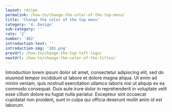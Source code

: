```yaml
---
layout: recipe
permalink: /how-to/change-the-color-of-the-top-menu/
title: 'Change the color of the top menu'
category: '4. Design'
sub-category: ''
rate: '2'
number: '402'
introduction-text: ''
introduction-img: '101.png'
prevUrl: /how-to/change-the-top-left-logo/
nextUrl: /how-to/change-the-color-of-the-titles/
---
```


Introduction lorem ipsum dolor sit amet, consectetur adipiscing elit, sed do eiusmod tempor incididunt ut labore et dolore magna aliqua. Ut enim ad minim veniam, quis nostrud exercitation ullamco laboris nisi ut aliquip ex ea commodo consequat. Duis aute irure dolor in reprehenderit in voluptate velit esse cillum dolore eu fugiat nulla pariatur. Excepteur sint occaecat cupidatat non proident, sunt in culpa qui officia deserunt mollit anim id est laborum.


